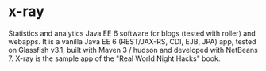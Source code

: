 x-ray
=====

Statistics and analytics Java EE 6 software for blogs (tested with roller) and webapps. It is a vanilla Java EE 6 (REST/JAX-RS, CDI, EJB, JPA) app, tested on Glassfish v3.1, built with Maven 3 / hudson and developed with NetBeans 7. X-ray is the sample app of the "Real World Night Hacks" book.

